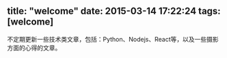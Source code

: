 title: "welcome"
date: 2015-03-14 17:22:24
tags: [welcome]
---

不定期更新一些技术类文章，包括：Python、Nodejs、React等，以及一些摄影方面的心得的文章。
